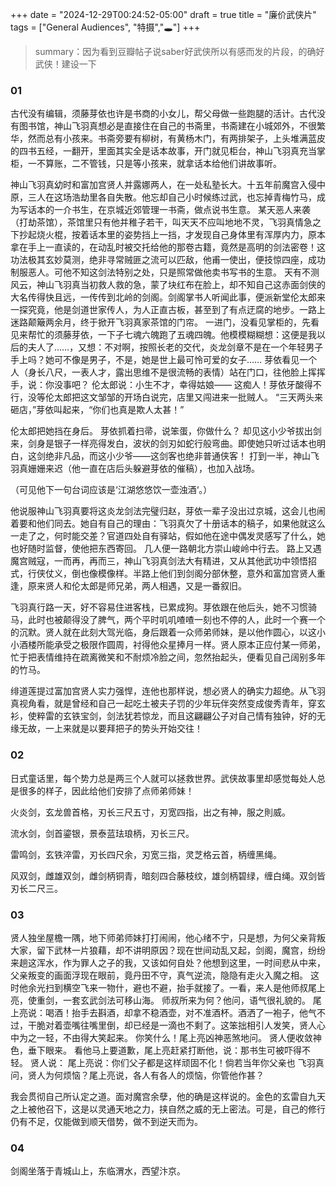 +++
date = "2024-12-29T00:24:52-05:00"
draft = true
title = "廉价武侠片"
tags = ["General Audiences", "特摄","🕳️"]
+++

> summary：因为看到豆瓣帖子说saber好武侠所以有感而发的片段，的确好武侠！建设一下

### 01
古代没有编辑，须藤芽依也许是书商的小女儿，帮父母做一些跑腿的活计。古代没有图书馆，神山飞羽真想必是直接住在自己的书斋里，书斋建在小城郊外，不很繁华，然而总有小孩来。书斋旁要有柳树，有黄杨木门，有两排架子，上头堆满蓝皮的四书五经，一翻开，里面其实全是话本故事，开门就见柜台，神山飞羽真充当掌柜，一不算账，二不管钱，只是等小孩来，就拿话本给他们讲故事听。

神山飞羽真幼时和富加宫贤人并露娜两人，在一处私塾长大。十五年前魔宫入侵中原，三人在这场浩劫里各自失散。他忘却自己小时候练过武，也忘掉青梅竹马，成为写话本的一介书生，在京城近郊管理一书斋，做点说书生意。
某天恶人来袭（打劫茶馆），茶馆里只有他并稚子若干，叫天天不应叫地地不灵，飞羽真情急之下抄起烧火棍，按着话本里的姿势挡上一挡，才发现自己身体里有浑厚内力，原本拿在手上一直读的，在动乱时被交托给他的那卷古籍，竟然是高明的剑法密卷！这功法极其玄妙莫测，绝非寻常贼匪之流可以匹敌，他甫一使出，便技惊四座，成功制服恶人。可他不知这剑法特别之处，只是照常做他卖书写书的生意。
天有不测风云，神山飞羽真当初救人救的急，蒙了块红布在脸上，却不知自己这赤面剑侠的大名传得快且远，一传传到北岭的剑阁。剑阁掌书人听闻此事，便派新堂伦太郎来一探究竟，他是剑道世家传人，为人正直古板，甚至到了有点迂腐的地步。一路上迷路颠簸两余月，终于掀开飞羽真家茶馆的门帘。
一进门，没看见掌柜的，先看见来帮忙的须藤芽依，一下子七魂六魄跑了五魂四魄。他模模糊糊想：这便是我以后的夫人了……，又想：不对啊，按照长老的交代，炎龙剑章不是在一个年轻男子手上吗？她可不像是男子，不是，她是世上最可怜可爱的女子……
芽依看见一个人（身长八尺，一表人才，露出思维不是很流畅的表情）站在门口，往他脸上挥挥手，说：你没事吧？
伦太郎说：小生不才，幸得姑娘——
这痴人！芽依牙酸得不行，没等伦太郎把这文邹邹的开场白说完，店里又闯进来一批贼人。
“三天两头来砸店，”芽依叫起来，“你们也真是欺人太甚！”

伦太郎把她挡在身后。
芽依抓着扫帚，说笨蛋，你做什么？
却见这小少爷拔出剑来，剑身是银子一样亮得发白，波状的剑刃如蛇行般弯曲。即使她只听过话本也明白，这剑绝非凡品，而这小少爷——这剑客也绝非普通侠客！
打到一半，神山飞羽真姗姗来迟（他一直在店后头躲避芽依的催稿），也加入战场。

（可见他下一句台词应该是‘江湖悠悠饮一壶浊酒‘。）

他说服神山飞羽真要将这炎龙剑法完璧归赵，芽依一辈子没出过京城，这会儿也闹着要和他们同去。她自有自己的理由：飞羽真欠了十册话本的稿子，如果他就这么一走了之，何时能交差？官道四处自有驿站，假如他在途中偶发灵感写了什么，她也好随时监督，使他把东西寄回。
几人便一路朝北方崇山峻岭中行去。
路上又遇魔宫贼寇，一而再，再而三，神山飞羽真剑法大有精进，又从其他武功中领悟招式，行侠仗义，倒也像模像样。半路上他们到剑阁分部休整，意外和富加宫贤人重逢，原来贤人和伦太郎是师兄弟，两人相遇，又是一番叙旧。

飞羽真行路一天，好不容易住进客栈，已累成狗。芽依跟在他后头，她不习惯骑马，此时也被颠得没了脾气，两个平时叽叽喳喳一刻也不停的人，此时一个赛一个的沉默。贤人就在此刻大驾光临，身后跟着一众师弟师妹，是以他作圆心，以这小小酒楼所能承受之极限作圆周，衬得他众星捧月一样。贤人原本正应付某一师弟，忙于把表情维持在疏离微笑和不耐烦冷脸之间，忽然抬起头，便看见自己阔别多年的竹马。

绯道莲提过富加宫贤人实力强悍，连他也那样说，想必贤人的确实力超绝。从飞羽真视角看，就是曾经和自己一起吃土被夫子罚的少年玩伴突然变成俊秀青年，穿玄衫，使粹雷的玄铁宝剑，剑法犹若惊龙，而且这翩翩公子对自己情有独钟，好的无缘无故，一上来就是以要拜把子的势头开始交往！

### 02
日式童话里，每个势力总是两三个人就可以拯救世界。武侠故事里却感觉每处人总是很多的样子，因此给他们安排了点师弟师妹！

火炎剑，玄龙兽首格，刃长三尺五寸，刃宽四指，出之有神，服之則威。

流水剑，剑首鎏银，景泰蓝珐琅柄，刃长三尺。

雷鸣剑，玄铁淬雷，刃长四尺余，刃宽三指，灵芝格云首，柄缠黑绳。

风双剑，雌雄双剑，雌剑柄铜青，暗刻四合藤枝纹，雄剑柄碧绿，缠白绳。双剑皆刃长二尺三。


### 03
贤人独坐屋檐一隅，地下师弟师妹打打闹闹，他心绪不宁，只是想，为何父亲背叛大家，留下武林一片狼藉，却不讲明原因？现在世间动乱又起，剑阁，魔宫，纷纷来趟这浑水，作为罪人之子的我，又该如何自处？他想到这里，一时间悲从中来，父亲叛变的画面浮现在眼前，竟丹田不守，真气逆流，隐隐有走火入魔之相。
这时他余光扫到横空飞来一物什，避也不避，抬手就接了。一看，来人是他师叔尾上亮，使重剑，一套玄武剑法可移山海。
师叔所来为何？他问，语气很礼貌的。
尾上亮说：喝酒！抬手去斟酒，却拿不稳酒壶，对不准酒杯。酒洒了一袍子，他气不过，干脆对着壶嘴往嘴里倒，却已经是一滴也不剩了。这笨拙相引人发笑，贤人心中为之一轻，不由得大笑起来。
你笑什么！尾上亮凶神恶煞地问。
贤人便收敛神色，垂下眼来。
看他马上要道歉，尾上亮赶紧打断他，说：那书生可被吓得不轻。
贤人说：
尾上亮说：你们父子都是这样顽固不化！倘若当年你父亲也
飞羽真问，贤人为何烦恼？尾上亮说，各人有各人的烦恼，你管他作甚？

我会贯彻自己所认定之道。面对魔宫余孽，他的确是这样说的。金色的玄雷自九天之上被他召下，这是以灵通天地之力，挟自然之威的无上密法。可是，自己的修行仍有不足，仅能做到顺天借势，做不到逆天而为。



### 04
剑阁坐落于青城山上，东临渭水，西望汴京。

